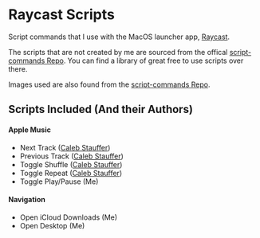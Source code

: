 # Raycast Scripts

Script commands that I use with the MacOS launcher app, [Raycast](https://www.raycast.com/).

The scripts that are not created by me are sourced from the offical [script-commands Repo](https://github.com/raycast/script-commands). You can find a library of great free to use scripts over there.

Images used are also found from the [script-commands Repo](https://github.com/raycast/script-commands).

## Scripts Included (And their Authors)
#### Apple Music
- Next Track ([Caleb Stauffer](https://github.com/crstauf))
- Previous Track ([Caleb Stauffer](https://github.com/crstauf))
- Toggle Shuffle ([Caleb Stauffer](https://github.com/crstauf))
- Toggle Repeat ([Caleb Stauffer](https://github.com/crstauf))
- Toggle Play/Pause (Me)

#### Navigation
- Open iCloud Downloads (Me)
- Open Desktop (Me)
